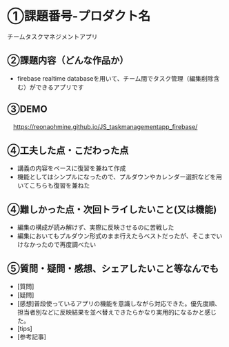 # ①課題番号-プロダクト名
チームタスクマネジメントアプリ

## ②課題内容（どんな作品か）
- firebase realtime databaseを用いて、チーム間でタスク管理（編集削除含む）ができるアプリです

## ③DEMO
　https://reonaohmine.github.io/JS_taskmanagementapp_firebase/
 
## ④工夫した点・こだわった点
- 講義の内容をベースに復習を兼ねて作成
- 機能としてはシンプルになったので、プルダウンやカレンダー選択などを用いてこちらも復習を兼ねた

## ④難しかった点・次回トライしたいこと(又は機能)
- 編集の構成が読み解けず、実際に反映させるのに苦戦した
- 編集においてもプルダウン形式のまま行えたらベストだったが、そこまでいけなかったので再度調べたい

## ⑤質問・疑問・感想、シェアしたいこと等なんでも
- [質問]
- [疑問]
- [感想]普段使っているアプリの機能を意識しながら対応できた。優先度順、担当者別などに反映結果を並べ替えできたらかなり実用的になるかと感じた。
- [tips]
- [参考記事]
